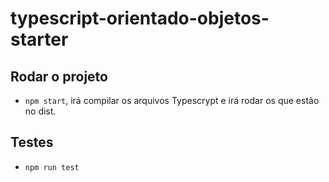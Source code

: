# typescript-orientado-objetos-starter

## Rodar o projeto

- `npm start`, irá compilar os arquivos Typescrypt e irá rodar os que estão no dist.

## Testes

- `npm run test`
